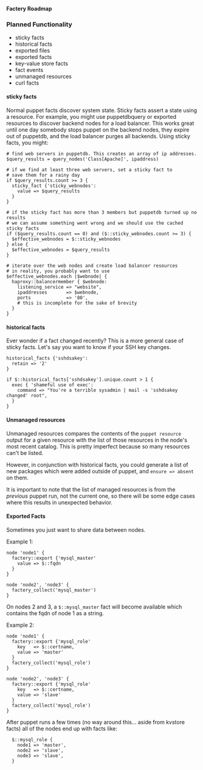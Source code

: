 #### Factery Roadmap

### Planned Functionality

* sticky facts
* historical facts
* exported files
* exported facts
* key-value store facts
* fact events
* unmanaged resources
* curl facts

#### sticky facts

Normal puppet facts discover system state. Sticky facts assert a state using
a resource. For example, you might use puppetdbquery or exported resources to
discover backend nodes for a load balancer. This works great until one day
somebody stops puppet on the backend nodes, they expire out of puppetdb, and
the load balancer purges all backends. Using sticky facts, you might:

```puppet
# find web servers in puppetdb. This creates an array of ip addresses.
$query_results = query_nodes('Class[Apache]', ipaddress)

# if we find at least three web servers, set a sticky fact to
# save them for a rainy day
if $query_results.count >= 3 {
  sticky_fact {'sticky_webnodes':
    value => $query_results
  }
}

# if the sticky fact has more than 3 members but puppetdb turned up no results
# we can assume something went wrong and we should use the cached sticky facts
if ($query_results.count == 0) and ($::sticky_webnodes.count >= 3) {
  $effective_webnodes = $::sticky_webnodes
} else {
  $effective_webnodes = $query_results
}

# iterate over the web nodes and create load balancer resources
# in reality, you probably want to use 
$effective_webnodes.each |$webnode| {
  haproxy::balancermember { $webnode:
    listening_service => "website",
    ipaddresses       => $webnode,
    ports             => '80',
    # this is incomplete for the sake of brevity
  }
}
```

#### historical facts

Ever wonder if a fact changed recently? This is a more general case of sticky
facts. Let's say you want to know if your SSH key changes.

```puppet
historical_facts {'sshdsakey':
  retain => '2'
}

if $::historical_facts['sshdsakey'].unique.count > 1 {
  exec { 'shameful use of exec':
    command => "You're a terrible sysadmin | mail -s 'sshdsakey changed' root",
  }
}
```

#### Unmanaged resources

Unmanaged resources compares the contents of the `puppet resource` output for a
given resource with the list of those resources in the node's most recent
catalog. This is pretty imperfect because so many resources can't be listed.

However, in conjunction with historical facts, you could generate a list of
new packages which were added outside of puppet, and `ensure => absent` on
them.

It is important to note that the list of managed resources is from the
*previous* puppet run, not the current one, so there will be some edge cases
where this results in unexpected behavior.

#### Exported Facts

Sometimes you just want to share data between nodes.

Example 1:
```puppet
node 'node1' {
  factery::export {'mysql_master'
    value => $::fqdn
  }
}

node 'node2', 'node3' {
  factery_collect('mysql_master')
}
```

On nodes 2 and 3, a `$::mysql_master` fact will become available
which contains the fqdn of node 1 as a string.


Example 2:

```puppet
node 'node1' {
  factery::export {'mysql_role'
    key   => $::certname,
    value => 'master'
  }
  factery_collect('mysql_role')
}

node 'node2', 'node3' {
  factery::export {'mysql_role'
    key   => $::certname,
    value => 'slave'
  }
  factery_collect('mysql_role')
}
```

After puppet runs a few times (no way around this... aside from kvstore facts)
all of the nodes end up with facts like:
```puppet
  $::mysql_role {
    node1 => 'master',
    node2 => 'slave',
    node3 => 'slave',
  }

```
